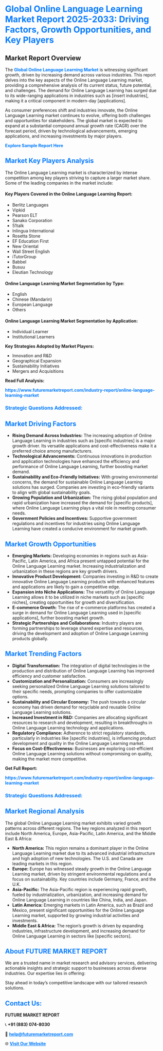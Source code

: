 <h1 style="color: #007BFF;">Global Online Language Learning Market Report 2025-2033: Driving Factors, Growth Opportunities, and Key Players</h1>

<section id="overview">
<h2>Market Report Overview</h2>
<p>The <a href="https://www.futuremarketreport.com/industry-report/online-language-learning-market" style="color: #007BFF; text-decoration: none;"><strong>Global Online Language Learning Market</strong></a> is witnessing significant growth, driven by increasing demand across various industries. This report delves into the key aspects of the Online Language Learning market, providing a comprehensive analysis of its current status, future potential, and challenges. The demand for Online Language Learning has surged due to its wide-ranging applications in industries such as [insert industries], making it a critical component in modern-day [applications].</p>
<p>As consumer preferences shift and industries innovate, the Online Language Learning market continues to evolve, offering both challenges and opportunities for stakeholders. The global market is expected to expand at a substantial compound annual growth rate (CAGR) over the forecast period, driven by technological advancements, emerging applications, and increasing investments by major players.</p>
</section>

<section id="overview">
<p><a href="https://www.futuremarketreport.com/request-sample/reportId=26793" style="color: #007BFF; text-decoration: none;"><strong>Explore Sample Report Here</strong></a></p>
</section>

<section id="key-players">
<h2 style="color: #007BFF;">Market Key Players Analysis</h2>
<p>The Online Language Learning market is characterized by intense competition among key players striving to capture a larger market share. Some of the leading companies in the market include:</p>
<h4>Key Players Covered in the Online Language Learning Report:</h4>
<ul><li>Berlitz Languages</li><li>Vipkid</li><li>Pearson ELT</li><li>Sanako Corporation</li><li>51talk</li><li>Inlingua International</li><li>Rosetta Stone</li><li>EF Education First</li><li>New Oriental</li><li>Wall Street English</li><li>iTutorGroup</li><li>Babbel</li><li>Busuu</li><li>Eleutian Technology</li></ul>
<h4>Online Language Learning Market Segmentation by Type:</h4>
<ul><li>English</li><li>Chinese (Mandarin)</li><li>European Language</li><li>Others</li></ul>

<h4>Online Language Learning Market Segmentation by Application:</h4>
<ul><li>Individual Learner</li><li>Institutional Learners</li></ul>
<p><strong>Key Strategies Adopted by Market Players:</strong></p>
<ul>
<li>Innovation and R&D</li>
<li>Geographical Expansion</li>
<li>Sustainability Initiatives</li>
<li>Mergers and Acquisitions</li>
</ul>
</section>

<section>
<p><strong>Read Full Analysis: </strong></p><a href="https://www.futuremarketreport.com/industry-report/online-language-learning-market" style="color: #007BFF; text-decoration: none;"><strong>https://www.futuremarketreport.com/industry-report/online-language-learning-market</strong></a>
<h3 style="color: #007BFF;">Strategic Questions Addressed:</h3>
</section>

<section id="driving-factors">
<h2 style="color: #007BFF;">Market Driving Factors</h2>
<ul>
<li><strong>Rising Demand Across Industries:</strong> The increasing adoption of Online Language Learning in industries such as [specific industries] is a major growth driver. Its versatile applications and cost-effectiveness make it a preferred choice among manufacturers.</li>
<li><strong>Technological Advancements:</strong> Continuous innovations in production and application technologies have enhanced the efficiency and performance of Online Language Learning, further boosting market demand.</li>
<li><strong>Sustainability and Eco-Friendly Initiatives:</strong> With growing environmental concerns, the demand for sustainable Online Language Learning solutions has surged. Companies are investing in eco-friendly variants to align with global sustainability goals.</li>
<li><strong>Growing Population and Urbanization:</strong> The rising global population and rapid urbanization have increased the demand for [specific products], where Online Language Learning plays a vital role in meeting consumer needs.</li>
<li><strong>Government Policies and Incentives:</strong> Supportive government regulations and incentives for industries using Online Language Learning have created a conducive environment for market growth.</li>
</ul>
</section>

<section id="growth-opportunities">
<h2 style="color: #007BFF;">Market Growth Opportunities</h2>
<ul>
<li><strong>Emerging Markets:</strong> Developing economies in regions such as Asia-Pacific, Latin America, and Africa present untapped potential for the Online Language Learning market. Increasing industrialization and urbanization in these regions are key growth drivers.</li>
<li><strong>Innovative Product Development:</strong> Companies investing in R&D to create innovative Online Language Learning products with enhanced features and applications are likely to gain a competitive edge.</li>
<li><strong>Expansion into Niche Applications:</strong> The versatility of Online Language Learning allows it to be utilized in niche markets such as [specific niches], creating opportunities for growth and diversification.</li>
<li><strong>E-commerce Growth:</strong> The rise of e-commerce platforms has created a surge in demand for Online Language Learning used in [specific applications], further boosting market growth.</li>
<li><strong>Strategic Partnerships and Collaborations:</strong> Industry players are forming partnerships to leverage shared expertise and resources, driving the development and adoption of Online Language Learning products globally.</li>
</ul>
</section>

<section id="trending-factors">
<h2 style="color: #007BFF;">Market Trending Factors</h2>
<ul>
<li><strong>Digital Transformation:</strong> The integration of digital technologies in the production and distribution of Online Language Learning has improved efficiency and customer satisfaction.</li>
<li><strong>Customization and Personalization:</strong> Consumers are increasingly seeking personalized Online Language Learning solutions tailored to their specific needs, prompting companies to offer customizable options.</li>
<li><strong>Sustainability and Circular Economy:</strong> The push towards a circular economy has driven demand for recyclable and reusable Online Language Learning solutions.</li>
<li><strong>Increased Investment in R&D:</strong> Companies are allocating significant resources to research and development, resulting in breakthroughs in Online Language Learning technology and applications.</li>
<li><strong>Regulatory Compliance:</strong> Adherence to strict regulatory standards, particularly in industries like [specific industries], is influencing product development and quality in the Online Language Learning market.</li>
<li><strong>Focus on Cost-Effectiveness:</strong> Businesses are exploring cost-efficient Online Language Learning solutions without compromising on quality, making the market more competitive.</li>
</ul>
</section>

<section>
<p><strong>Get Full Report: </strong></p><a href="https://www.futuremarketreport.com/industry-report/online-language-learning-market" style="color: #007BFF; text-decoration: none;"><strong>https://www.futuremarketreport.com/industry-report/online-language-learning-market</strong></a>
<h3 style="color: #007BFF;">Strategic Questions Addressed:</h3>
</section>


<section id="regional-analysis">
<h2 style="color: #007BFF;">Market Regional Analysis</h2>
<p>The global Online Language Learning market exhibits varied growth patterns across different regions. The key regions analyzed in this report include North America, Europe, Asia-Pacific, Latin America, and the Middle East & Africa:</p>
<ul>
<li><strong>North America:</strong> This region remains a dominant player in the Online Language Learning market due to its advanced industrial infrastructure and high adoption of new technologies. The U.S. and Canada are leading markets in this region.</li>
<li><strong>Europe:</strong> Europe has witnessed steady growth in the Online Language Learning market, driven by stringent environmental regulations and a focus on sustainability. Key countries include Germany, France, and the U.K.</li>
<li><strong>Asia-Pacific:</strong> The Asia-Pacific region is experiencing rapid growth, fueled by industrialization, urbanization, and increasing demand for Online Language Learning in countries like China, India, and Japan.</li>
<li><strong>Latin America:</strong> Emerging markets in Latin America, such as Brazil and Mexico, present significant opportunities for the Online Language Learning market, supported by growing industrial activities and investments.</li>
<li><strong>Middle East & Africa:</strong> The region’s growth is driven by expanding industries, infrastructure development, and increasing demand for Online Language Learning in sectors like [specific sectors].</li>
</ul>
</section>

<footer>
<h2 style="color: #007BFF;">About FUTURE MARKET REPORT</h2>
<p>We are a trusted name in market research and advisory services, delivering actionable insights and strategic support to businesses across diverse industries. Our expertise lies in offering:</p>

<p>Stay ahead in today’s competitive landscape with our tailored research solutions.</p>

<h2 style="color: #007BFF;">Contact Us:</h2>
<p><strong>FUTURE MARKET REPORT</strong></p>
<p>📞 <strong>+91 (883) 074-8030</strong></p>
<p>📧 <strong><a href="mailto:help@futuremarketreport.com" style="color: #007BFF;">help@futuremarketreport.com</a></strong></p>
<p>🌐 <strong><a href="https://www.futuremarketreport.com/" style="color: #007BFF;">Visit Our Website</a></strong></p>
</footer>